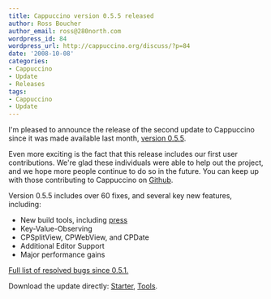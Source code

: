 ```yaml
---
title: Cappuccino version 0.5.5 released
author: Ross Boucher
author_email: ross@280north.com
wordpress_id: 84
wordpress_url: http://cappuccino.org/discuss/?p=84
date: '2008-10-08'
categories:
- Cappuccino
- Update
- Releases
tags:
- Cappuccino
- Update
---
```



I'm pleased to announce the release of the second update to Cappuccino since it was made available last month, [version 0.5.5](http://cappuccino.org/download).

Even more exciting is the fact that this release includes our first user contributions. We're glad these individuals were able to help out the project, and we hope more people continue to do so in the future. You can keep up with those contributing to Cappuccino on [Github](http://github.com/280north/cappuccino/graphs/impact).

Version 0.5.5 includes over 60 fixes, and several key new features, including:

* New build tools, including [press](http://cappuccino.org/discuss/2008/10/06/the-cappuccino-build-tools/)
* Key-Value-Observing
* CPSplitView, CPWebView, and CPDate
* Additional Editor Support
* Major performance gains

[Full list of resolved bugs since 0.5.1.](http://cappuccino.lighthouseapp.com/projects/16499-cappuccino/tickets?q=state%3Aclosed+updated%3A%22since+9%2F13%2F08%22&filter=all)

Download the update directly: [Starter](http://download.cappuccino.org/CappuccinoStarter-0.5.5.zip), [Tools](http://download.cappuccino.org/CappuccinoTools-0.5.5.zip).



